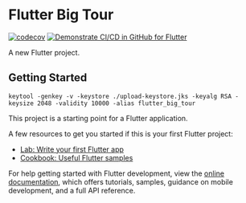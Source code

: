 # Flutter Big Tour

[![codecov](https://codecov.io/gh/nikolaydymura/flutter_big_tour/branch/main/graph/badge.svg?token=IWBW1M937N)](https://codecov.io/gh/nikolaydymura/flutter_big_tour) [![Demonstrate CI/CD in GitHub for Flutter](https://github.com/nikolaydymura/flutter_big_tour/actions/workflows/build.yaml/badge.svg)](https://github.com/nikolaydymura/flutter_big_tour/actions/workflows/build.yaml)

A new Flutter project.

## Getting Started

```shell
keytool -genkey -v -keystore ./upload-keystore.jks -keyalg RSA -keysize 2048 -validity 10000 -alias flutter_big_tour
```

This project is a starting point for a Flutter application.

A few resources to get you started if this is your first Flutter project:

- [Lab: Write your first Flutter app](https://docs.flutter.dev/get-started/codelab)
- [Cookbook: Useful Flutter samples](https://docs.flutter.dev/cookbook)

For help getting started with Flutter development, view the
[online documentation](https://docs.flutter.dev/), which offers tutorials,
samples, guidance on mobile development, and a full API reference.
